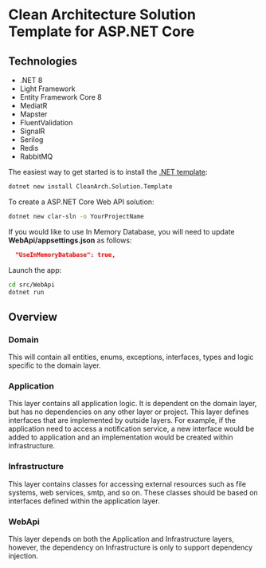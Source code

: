# Clean Architecture Solution Template for ASP.NET Core

## Technologies

* .NET 8
* Light Framework
* Entity Framework Core 8
* MediatR
* Mapster
* FluentValidation
* SignalR
* Serilog
* Redis
* RabbitMQ

The easiest way to get started is to install the [.NET template](https://www.nuget.org/packages/CleanArch.Solution.Template):
```bash
dotnet new install CleanArch.Solution.Template
```

To create a ASP.NET Core Web API solution:
```bash
dotnet new clar-sln -o YourProjectName
```

If you would like to use In Memory Database, you will need to update **WebApi/appsettings.json** as follows:

```json
  "UseInMemoryDatabase": true,
```

Launch the app:
```bash
cd src/WebApi
dotnet run
```

## Overview

### Domain

This will contain all entities, enums, exceptions, interfaces, types and logic specific to the domain layer.

### Application

This layer contains all application logic. It is dependent on the domain layer, but has no dependencies on any other layer or project. This layer defines interfaces that are implemented by outside layers. For example, if the application need to access a notification service, a new interface would be added to application and an implementation would be created within infrastructure.

### Infrastructure

This layer contains classes for accessing external resources such as file systems, web services, smtp, and so on. These classes should be based on interfaces defined within the application layer.

### WebApi

This layer depends on both the Application and Infrastructure layers, however, the dependency on Infrastructure is only to support dependency injection.